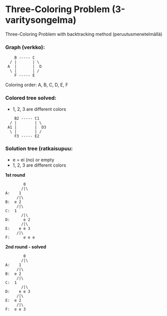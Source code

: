 # Three-Coloring Problem (3-varitysongelma)
Three-Coloring Problem with backtracking method (peruutusmenetelmällä)

### Graph (verkko):
```
    B ----- C
  / |       | \
 A  |       |  D
  \ |       | /
    F ----- E
```

Coloring order:  A, B, C, D, E, F


### Colored tree solved:

- 1, 2, 3 are different colors

```
    B2 ----- C1
  / |        | \
 A1 |        |  D3
  \ |        | /
    F3 ----- E2
```

### Solution tree (ratkaisupuu:

- e = ei (no) or empty
- 1, 2, 3 are different colors

**1st round**
```
	    0
	   /|\
A:	  1
	 /|\
B:	e 2
	 /|\
C:	1 
       /|\
D:      e 2
       /|\
E:    e e 3
	 /|\
F:      e e e

```

**2nd round - solved** 
```
 	    0
	   /|\
A:	  1
	 /|\
B:	e 2
	 /|\
C:	1 
       /|\
D:    e e 3
	 /|\
E:	e 2 
	 /|\
F: 	e e 3
```
